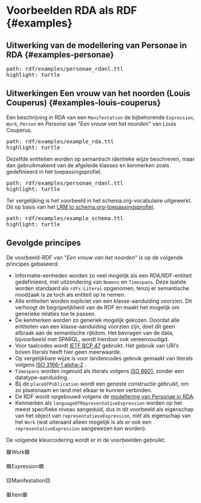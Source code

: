 Voorbeelden RDA als RDF {#examples}
=============

Uitwerking van de modellering van Personae in RDA {#examples-personae}
-------------

<pre class=include-code>
path: rdf/examples/personae_rdanl.ttl
highlight: turtle
</pre>

Uitwerkingen Een vrouw van het noorden (Louis Couperus) {#examples-louis-couperus}
-------------

Een beschrijving in RDA van een `Manifestation` de bijbehorende `Expression`, `Work`, `Person` en *Persona* van "*Een vrouw van het noorden*" van Louis Couperus. 

<pre class=include-code>
path: rdf/examples/example_rda.ttl
highlight: turtle
</pre>

Dezelfde entiteiten worden op semantisch identieke wijze beschreven, maar dan gebruikmakend van de afgeleide klasses en kenmerken zoals gedefinieerd in het toepassingsprofiel.

<pre class=include-code>
path: rdf/examples/personae_rdanl.ttl
highlight: turtle
</pre>

Ter vergelijking is het voorbeeld in het schema.org-vocabulaire uitgewerkt. Dit op basis van het [LRM to schema.org-toepassingsprofiel](http://data.bibliotheken.nl/files/LRM2schema.pdf).

<pre class=include-code>
path: rdf/examples/example_schema.ttl
highlight: turtle
</pre>

## Gevolgde principes
De voorbeeld-RDF van "*Een vrouw van het noorden*" is op de volgende principes gebaseerd:

* Informatie-eenheden worden zo veel mogelijk als een RDA/RDF-entiteit gedefinieerd, met uitzondering van `Nomens` en `Timespans`. Deze laatste worden standaard als `rdfs:Literal` opgenomen, tenzij er semantische noodzaak is ze toch als entiteit op te nemen.
* Alle entiteiten worden expliciet van een klasse-aanduiding voorzien. Dit verhoogt de begrijpelijkheid van de RDF én maakt het mogelijk om generieke relaties toe te passen.
* De kenmerken worden zo generiek mogelijk gekozen. Doordat alle entiteiten van  een klasse-aanduiding voorzien zijn, doet dit geen afbraak aan de semantische rijkdom. Het bevragen van de data, bijvoorbeeld met SPARQL, wordt hierdoor ook vereenvoudigd.
* Voor taalcodes wordt [IETF BCP 47](https://www.rfc-editor.org/info/bcp47) gebruikt. Het gebruik van URI’s boven literals heeft hier geen meerwaarde.
* Op vergelijkbare wijze is voor landencodes gebruik gemaakt van literals volgens [ISO 3166-1 alpha-2](https://nl.wikipedia.org/wiki/ISO_3166-1_alpha-2) .
* `Timespans` worden ingevuld als literals volgens [ISO 8601](https://nl.wikipedia.org/wiki/ISO_8601), zonder een datatype-aanduiding.
* Bij de `placeOfPublication` wordt een geneste constructie gebruikt, om zo plaatsnaam en land met elkaar te kunnen verbinden.
* De RDF wordt opgebouwd volgens de [modellering van Personae in RDA](#persona-in-rda).
* Kenmerken als `languageOfRepresentativeExpression` worden op het meest specifieke niveau aangeduid, dus in dit voorbeeld als eigenschap van het object van `representatieveExpression`, niet als eigenschap van het `Work` (wat uiteraard alleen mogelijk is als er ook een `representativeExpression` aangewezen kan worden).

De volgende kleurcodering wordt er in de voorbeelden gebruikt:

🟩Work🟩

🟦Expression🟦

🟨Manifestation🟨

🟥Item🟥 